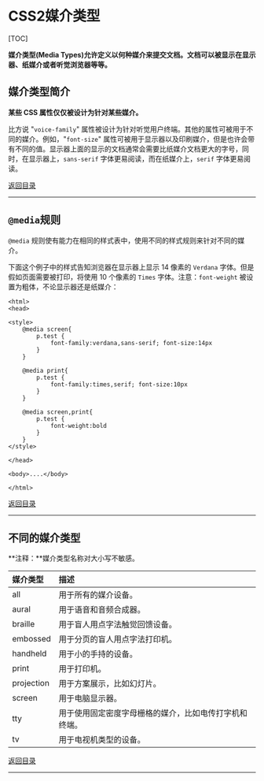 # CSS2媒介类型

[TOC]

**媒介类型(Media Types)允许定义以何种媒介来提交文档。文档可以被显示在显示器、纸媒介或者听觉浏览器等等。**



## 媒介类型简介

**某些 CSS 属性仅仅被设计为针对某些媒介。**

比方说 "`voice-family`" 属性被设计为针对听觉用户终端。其他的属性可被用于不同的媒介。例如，"`font-size`" 属性可被用于显示器以及印刷媒介，但是也许会带有不同的值。显示器上面的显示的文档通常会需要比纸媒介文档更大的字号，同时，在显示器上，`sans-serif` 字体更易阅读，而在纸媒介上，`serif` 字体更易阅读。



[返回目录](#CSS2媒介类型)

------



## `@media`规则

`@media` 规则使有能力在相同的样式表中，使用不同的样式规则来针对不同的媒介。

下面这个例子中的样式告知浏览器在显示器上显示 14 像素的 `Verdana` 字体。但是假如页面需要被打印，将使用 10 个像素的 `Times` 字体。注意：`font-weight` 被设置为粗体，不论显示器还是纸媒介：

```
<html>
<head>

<style>
    @media screen{
    	p.test {
    		font-family:verdana,sans-serif; font-size:14px
    	}
    }

    @media print{
    	p.test {
    		font-family:times,serif; font-size:10px
    	}
    }

    @media screen,print{
    	p.test {
    		font-weight:bold
    	}
    }
</style>

</head>

<body>....</body>

</html>
```



[返回目录](#CSS2媒介类型)

------



## 不同的媒介类型

**注释：**媒介类型名称对大小写不敏感。

| 媒介类型   | 描述                                                   |
| :--------- | :----------------------------------------------------- |
| all        | 用于所有的媒介设备。                                   |
| aural      | 用于语音和音频合成器。                                 |
| braille    | 用于盲人用点字法触觉回馈设备。                         |
| embossed   | 用于分页的盲人用点字法打印机。                         |
| handheld   | 用于小的手持的设备。                                   |
| print      | 用于打印机。                                           |
| projection | 用于方案展示，比如幻灯片。                             |
| screen     | 用于电脑显示器。                                       |
| tty        | 用于使用固定密度字母栅格的媒介，比如电传打字机和终端。 |
| tv         | 用于电视机类型的设备。                                 |



[返回目录](#CSS2媒介类型)

------

